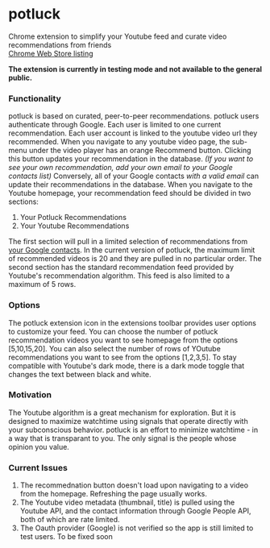 # potluck
Chrome extension to simplify your Youtube feed and curate video recommendations from friends  
[Chrome Web Store listing](https://chrome.google.com/webstore/detail/potluck/mpgljjemfdiemijijojnbpmcipkmhbhc)

**The extension is currently in testing mode and not available to the general public.**

### Functionality
potluck is based on curated, peer-to-peer recommendations. potluck users authenticate through Google. Each user is limited to one current recommendation. Each user account
is linked to the youtube video url they recommended. When you navigate to any youtube video page, the sub-menu under the video player has an orange Recommend button. Clicking
this button updates your recommendation in the database. _(If you want to see your own recommendation, add your own email to your Google contacts list)_ Conversely, all of your
Google contacts _with a valid email_ can update their recommendations in the database. When you navigate to the Youtube homepage, your recommendation feed should be divided in two
sections:
1. Your Potluck Recommendations
2. Your Youtube Recommendations

The first section will pull in a limited selection of recommendations from [your Google contacts](https://contacts.google.com/). In the current version of potluck, the maximum limit of recommended videos is 20
and they are pulled in no particular order. The second section has the standard recommendation feed provided by Youtube's recommendation algorithm. This feed is also limited to
a maximum of 5 rows.

### Options
The potluck extension icon in the extensions toolbar provides user options to customize your feed. You can choose the number of potluck recommendation videos you want to see
homepage from the options [5,10,15,20]. You can also select the number of rows of YOutube recommendations you want to see from the options [1,2,3,5]. To stay compatible with 
Youtube's dark mode, there is a dark mode toggle that changes the text between black and white.

### Motivation
The Youtube algorithm is a great mechanism for exploration. But it is designed to maximize watchtime using signals that operate directly with your subconscious behavior. potluck
is an effort to minimize watchtime - in a way that is transparant to you. The only signal is the people whose opinion you value.

### Current Issues
1. The recommednation button doesn't load upon navigating to a video from the homepage. Refreshing the page usually works.
2. The Youtube video metadata (thumbnail, title) is pulled using the Youtube API, and the contact information through Google People API, both of which are rate limited.
3. The Oauth provider (Google) is not verified so the app is still limited to test users. To be fixed soon

